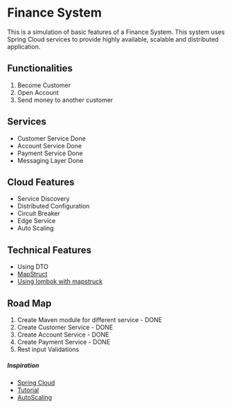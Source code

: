 # Finance System

This is a simulation of basic features of a Finance System.
This system uses Spring Cloud services to provide highly available, scalable and distributed application.

## Functionalities
1. Become Customer
2. Open Account
3. Send money to another customer

## Services
* Customer Service Done
* Account Service Done
* Payment Service Done
* Messaging Layer Done

## Cloud Features
* Service Discovery
* Distributed Configuration
* Circuit Breaker
* Edge Service
* Auto Scaling

## Technical Features
* Using DTO
* [MapStruct](https://www.baeldung.com/mapstruct)
* [Using lombok with mapstruck](https://stackoverflow.com/questions/47676369/mapstruct-and-lombok-not-working-togather)

## Road Map
1. Create Maven module for different service - DONE
2. Create Customer Service - DONE
3. Create Account Service - DONE
4. Create Payment Service - DONE
5. Rest input Validations

##### Inspiration
* [Spring Cloud](http://spring.io/projects/spring-cloud)
* [Tutorial](https://www.devglan.com/spring-cloud/spring-cloud-tutorial)
* [AutoScaling](https://dzone.com/articles/spring-boot-autoscaler)
